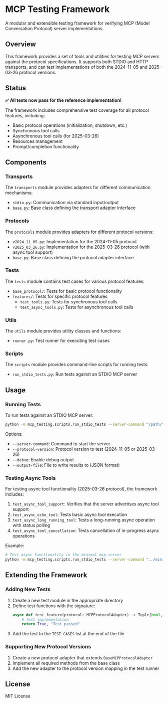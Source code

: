 # MCP Testing Framework

A modular and extensible testing framework for verifying MCP (Model Conversation Protocol) server implementations.

## Overview

This framework provides a set of tools and utilities for testing MCP servers against the protocol specifications. It supports both STDIO and HTTP transports, and can test implementations of both the 2024-11-05 and 2025-03-26 protocol versions.

## Status

**✅ All tests now pass for the reference implementation!**

The framework includes comprehensive test coverage for all protocol features, including:
- Basic protocol operations (initialization, shutdown, etc.)
- Synchronous tool calls
- Asynchronous tool calls (for 2025-03-26)
- Resources management
- Prompt/completion functionality

## Components

### Transports

The `transports` module provides adapters for different communication mechanisms:

- `stdio.py`: Communication via standard input/output
- `base.py`: Base class defining the transport adapter interface

### Protocols

The `protocols` module provides adapters for different protocol versions:

- `v2024_11_05.py`: Implementation for the 2024-11-05 protocol
- `v2025_03_26.py`: Implementation for the 2025-03-26 protocol (with async tool support)
- `base.py`: Base class defining the protocol adapter interface

### Tests

The `tests` module contains test cases for various protocol features:

- `base_protocol/`: Tests for basic protocol functionality
- `features/`: Tests for specific protocol features
  - `test_tools.py`: Tests for synchronous tool calls
  - `test_async_tools.py`: Tests for asynchronous tool calls

### Utils

The `utils` module provides utility classes and functions:

- `runner.py`: Test runner for executing test cases

### Scripts

The `scripts` module provides command-line scripts for running tests:

- `run_stdio_tests.py`: Run tests against an STDIO MCP server

## Usage

### Running Tests

To run tests against an STDIO MCP server:

```bash
python -m mcp_testing.scripts.run_stdio_tests --server-command "/path/to/server" --protocol-version 2025-03-26 --debug
```

Options:
- `--server-command`: Command to start the server
- `--protocol-version`: Protocol version to test (2024-11-05 or 2025-03-26)
- `--debug`: Enable debug output
- `--output-file`: File to write results to (JSON format)

### Testing Async Tools

For testing async tool functionality (2025-03-26 protocol), the framework includes:

1. `test_async_tool_support`: Verifies that the server advertises async tool support
2. `test_async_echo_tool`: Tests basic async tool execution
3. `test_async_long_running_tool`: Tests a long-running async operation with status polling
4. `test_async_tool_cancellation`: Tests cancellation of in-progress async operations

Example:
```bash
# Test async functionality in the minimal_mcp_server
python -m mcp_testing.scripts.run_stdio_tests --server-command "../minimal_mcp_server/minimal_mcp_server.py" --protocol-version 2025-03-26 --debug
```

## Extending the Framework

### Adding New Tests

1. Create a new test module in the appropriate directory
2. Define test functions with the signature:
   ```python
   async def test_feature(protocol: MCPProtocolAdapter) -> Tuple[bool, str]:
       # Test implementation
       return True, "Test passed"
   ```
3. Add the test to the `TEST_CASES` list at the end of the file

### Supporting New Protocol Versions

1. Create a new protocol adapter that extends `BaseMCPProtocolAdapter`
2. Implement all required methods from the base class
3. Add the new adapter to the protocol version mapping in the test runner

## License

MIT License 